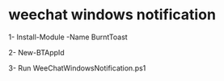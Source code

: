 # weechat windows notification

1- Install-Module -Name BurntToast

2- New-BTAppId

3- Run WeeChatWindowsNotification.ps1